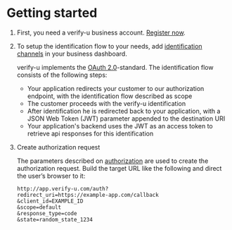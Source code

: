 # Getting started

1. First, you need a verify-u business account. [Register now](http://app.verify-u.com/auth/register).

2. To setup the identification flow to your needs, add [identification channels](channels) in your business dashboard.

    verify-u implements the [OAuth 2.0](https://oauth.net/2/)-standard. The identification flow consists of the following steps:

    * Your application redirects your customer to our authorization endpoint, with the identification flow described as scope
    * The customer proceeds with the verify-u identification
    * After identification he is redirected back to your application, with a JSON Web Token (JWT) parameter appended to the destination URI
    * Your application's backend uses the JWT as an access token to retrieve api responses for this identification

3. Create authorization request

    The parameters described on [authorization](authorization) are used to create the authorization request. 
    Build the target URL like the following and direct the user’s browser to it:

    ```
    http://app.verify-u.com/auth?
    redirect_uri=https://example-app.com/callback
    &client_id=EXAMPLE_ID
    &scope=default
    &response_type=code
    &state=random_state_1234
    ```